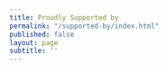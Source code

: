```yaml
---
title: Proudly Supported by
permalink: "/supported-by/index.html"
published: false
layout: page
subtitle: ''
---
```


